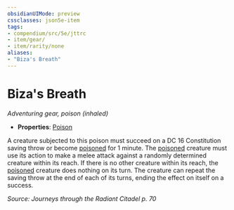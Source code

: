 ```yaml
---
obsidianUIMode: preview
cssclasses: json5e-item
tags:
- compendium/src/5e/jttrc
- item/gear/
- item/rarity/none
aliases: 
- "Biza's Breath"
---
```

# Biza's Breath
*Adventuring gear, poison (inhaled)*  

- **Properties**: [Poison](Mechanics/Rules/item-properties.md#Poison)

A creature subjected to this poison must succeed on a DC 16 Constitution saving throw or become [poisoned](Mechanics/Rules/conditions.md#Poisoned) for 1 minute. The [poisoned](Mechanics/Rules/conditions.md#Poisoned) creature must use its action to make a melee attack against a randomly determined creature within its reach. If there is no other creature within its reach, the [poisoned](Mechanics/Rules/conditions.md#Poisoned) creature does nothing on its turn. The creature can repeat the saving throw at the end of each of its turns, ending the effect on itself on a success.

*Source: Journeys through the Radiant Citadel p. 70*